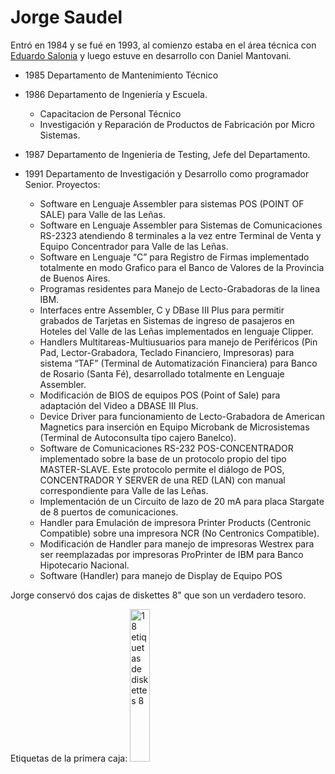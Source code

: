 Jorge Saudel
===

Entró en 1984 y se fué en 1993, al comienzo estaba en el área técnica con [Eduardo Salonia](../Eduardo%20Salonia) y luego estuve en desarrollo con Daniel Mantovani.

* 1985 Departamento de Mantenimiento Técnico
* 1986 Departamento de Ingeniería y Escuela.
  * Capacitacion de Personal Técnico
  * Investigación y Reparación de Productos de Fabricación por Micro Sistemas.

* 1987 Departamento de Ingenieria de Testing, Jefe del Departamento.

* 1991 Departamento de Investigación y Desarrollo como programador Senior. Proyectos:
  * Software en Lenguaje Assembler para sistemas POS (POINT OF SALE) para Valle de las Leñas.
  * Software en Lenguaje Assembler para Sistemas de Comunicaciones RS-2323 atendiendo 8 terminales a la vez entre Terminal de Venta y Equipo Concentrador para Valle de las Leñas.
  * Software en Lenguaje “C” para Registro de Firmas implementado totalmente en modo Grafico para el Banco de Valores de la Provincia de Buenos Aires.
  * Programas residentes para Manejo de Lecto-Grabadoras de la linea IBM.
  * Interfaces entre Assembler, C y DBase III Plus para permitir grabados de Tarjetas en Sistemas de ingreso de pasajeros en Hoteles del Valle de las Leñas implementados en lenguaje Clipper.
  * Handlers Multitareas-Multiusuarios para manejo de Periféricos (Pin Pad, Lector-Grabadora, Teclado Financiero, Impresoras) para sistema “TAF” (Terminal de Automatización Financiera) para Banco de Rosario (Santa Fé), desarrollado totalmente en Lenguaje Assembler.
  * Modificación de BIOS de equipos POS (Point of Sale) para adaptación del Video a DBASE III Plus.
  * Device Driver para funcionamiento de Lecto-Grabadora de American Magnetics para inserción en Equipo Microbank de Microsistemas (Terminal de Autoconsulta tipo cajero Banelco).
  * Software de Comunicaciones RS-232 POS-CONCENTRADOR implementado sobre la base de un protocolo propio del tipo MASTER-SLAVE. Este protocolo permite el diálogo de POS, CONCENTRADOR Y SERVER de una RED (LAN) con manual correspondiente para Valle de las Leñas.
  * Implementación de un Circuito de lazo de 20 mA para placa Stargate de 8 puertos de comunicaciones.
  * Handler para Emulación de impresora Printer Products (Centronic Compatible) sobre una impresora NCR (No Centronics Compatible).
  * Modificación de Handler para manejo de impresoras Westrex para ser reemplazadas por impresoras ProPrinter de IBM para Banco Hipotecario Nacional.
  * Software (Handler) para manejo de Display de Equipo POS

Jorge conservó dos cajas de diskettes 8" que son un verdadero tesoro.

Etiquetas de la primera caja:
<img alt="18 etiquetas de diskettes 8" width="25%" src="caja1_8p_Jorge_Saudel.jpg">

